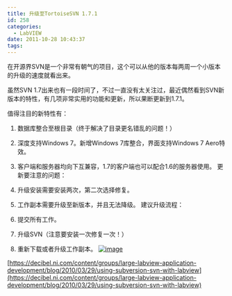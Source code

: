```yaml
---
title: 升级至TortoiseSVN 1.7.1
id: 258
categories:
  - LabVIEW
date: 2011-10-28 10:43:37
tags:
---
```


在开源界SVN是一个非常有朝气的项目，这个可以从他的版本每两周一个小版本的升级的速度就看出来。

虽然SVN 1.7出来也有一段时间了，不过一直没有太关注过，最近偶然看到SVN新版本的特性，有几项非常实用的功能和更新，所以果断更新到1.7.1。

值得注目的新特性有：

1.  数据库整合至根目录（终于解决了目录更名错乱的问题！）
2.  深度支持Windows 7。新增Windows 7库整合，界面支持Windows 7 Aero特效。
3.  客户端和服务器均向下互兼容，1.7的客户端也可以配合1.6的服务器使用。
更新要注意的问题：

1.  升级安装需要安装两次，第二次选择修复。
2.  工作副本需要升级至新版本，并且无法降级。
建议升级流程：

1.  提交所有工作。
2.  升级SVN（注意要安装一次修复一次！）
3.  重新下载或者升级工作副本。
[![image](http://lhb5883.files.wordpress.com/2011/10/image_thumb.png "image")](http://lhb5883.files.wordpress.com/2011/10/image.png)

[https://decibel.ni.com/content/groups/large-labview-application-development/blog/2010/03/29/using-subversion-svn-with-labview](https://decibel.ni.com/content/groups/large-labview-application-development/blog/2010/03/29/using-subversion-svn-with-labview)